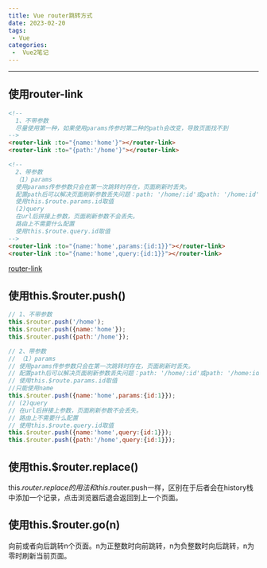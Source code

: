 ```yaml
---
title: Vue router跳转方式
date: 2023-02-20
tags:
 - Vue
categories:
 -  Vue2笔记
---
```

---
使用router-link
---
```html
<!--
  1、不带参数
  尽量使用第一种，如果使用params传参时第二种的path会改变，导致页面找不到
-->
<router-link :to="{name:'home'}"></router-link>
<router-link :to="{path:'/home'}"></router-link>

<!--
  2、带参数
  （1）params
  使用params传参参数只会在第一次跳转时存在，页面刷新时丢失。
  配置path后可以解决页面刷新参数丢失问题：path: '/home/:id'或path: '/home:id'。
  使用this.$route.params.id取值
  (2)query
  在url后拼接上参数，页面刷新参数不会丢失。
  路由上不需要什么配置
  使用this.$route.query.id取值
-->
<router-link :to="{name:'home',params:{id:1}}"></router-link>
<router-link :to="{name:'home',query:{id:1}}"></router-link>
```
[router-link](https://v3.router.vuejs.org/zh/api/#router-link-props)

使用this.$router.push()
---
```js
// 1、不带参数
this.$router.push('/home');
this.$router.push({name:'home'});
this.$router.push({path:'/home'});

// 2、带参数
// （1）params
// 使用params传参参数只会在第一次跳转时存在，页面刷新时丢失。
// 配置path后可以解决页面刷新参数丢失问题：path: '/home/:id'或path: '/home:id'。
// 使用this.$route.params.id取值
//只能使用name
this.$router.push({name:'home',params:{id:1}});
// (2)query
// 在url后拼接上参数，页面刷新参数不会丢失。
// 路由上不需要什么配置
// 使用this.$route.query.id取值
this.$router.push({name:'home',query:{id:1}});
this.$router.push({path:'/home',query:{id:1}});
```
使用this.$router.replace()
---
this.$router.replace的用法和this.$router.push一样，区别在于后者会在history栈中添加一个记录，点击浏览器后退会返回到上一个页面。

使用this.$router.go(n)
---
向前或者向后跳转n个页面。n为正整数时向前跳转，n为负整数时向后跳转，n为零时刷新当前页面。
